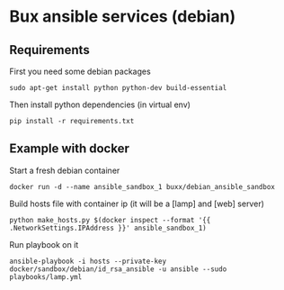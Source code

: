 # Bux ansible services (debian)

## Requirements

First you need some debian packages

```
sudo apt-get install python python-dev build-essential
```

Then install python dependencies (in virtual env)

```
pip install -r requirements.txt
```

## Example with docker

Start a fresh debian container
```
docker run -d --name ansible_sandbox_1 buxx/debian_ansible_sandbox
```

Build hosts file with container ip (it will be a [lamp] and [web] server)
```
python make_hosts.py $(docker inspect --format '{{ .NetworkSettings.IPAddress }}' ansible_sandbox_1)
```

Run playbook on it
```
ansible-playbook -i hosts --private-key docker/sandbox/debian/id_rsa_ansible -u ansible --sudo playbooks/lamp.yml
```
